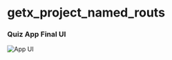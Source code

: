 # getx_project_named_routs

### Quiz App Final UI

<!-- ![Preview](/gif.gif) -->

![App UI](ui_images/)
